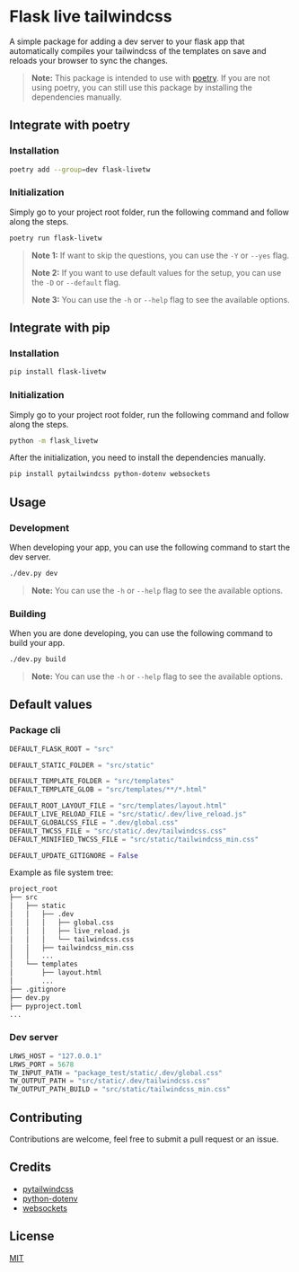# Flask live tailwindcss

A simple package for adding a dev server to your flask app that automatically compiles your tailwindcss of the templates on save and reloads your browser to sync the changes.

> **Note:** This package is intended to use with [poetry](https://python-poetry.org/). If you are not using poetry, you can still use this package by installing the dependencies manually.


## Integrate with poetry

### Installation

```bash
poetry add --group=dev flask-livetw
```

### Initialization

Simply go to your project root folder, run the following command and follow along the steps.

```bash
poetry run flask-livetw
```

> **Note 1:** If want to skip the questions, you can use the `-Y` or `--yes` flag.
>
> **Note 2:** If you want to use default values for the setup, you can use the `-D` or `--default` flag.
>
> **Note 3:** You can use the `-h` or `--help` flag to see the available options.

## Integrate with pip

### Installation

```bash
pip install flask-livetw
```

### Initialization

Simply go to your project root folder, run the following command and follow along the steps.

```bash
python -m flask_livetw
```

After the initialization, you need to install the dependencies manually.

```bash
pip install pytailwindcss python-dotenv websockets
```



## Usage

### Development

When developing your app, you can use the following command to start the dev server.

```bash
./dev.py dev
```

> **Note:** You can use the `-h` or `--help` flag to see the available options.

### Building

When you are done developing, you can use the following command to build your app.

```bash
./dev.py build
```

> **Note:** You can use the `-h` or `--help` flag to see the available options.


## Default values

### Package cli

```py
DEFAULT_FLASK_ROOT = "src"

DEFAULT_STATIC_FOLDER = "src/static"

DEFAULT_TEMPLATE_FOLDER = "src/templates"
DEFAULT_TEMPLATE_GLOB = "src/templates/**/*.html"

DEFAULT_ROOT_LAYOUT_FILE = "src/templates/layout.html"
DEFAULT_LIVE_RELOAD_FILE = "src/static/.dev/live_reload.js"
DEFAULT_GLOBALCSS_FILE = ".dev/global.css"
DEFAULT_TWCSS_FILE = "src/static/.dev/tailwindcss.css"
DEFAULT_MINIFIED_TWCSS_FILE = "src/static/tailwindcss_min.css"

DEFAULT_UPDATE_GITIGNORE = False
```

Example as file system tree:

```txt
project_root
├── src
│   ├── static
│   │   ├── .dev
│   │   │   ├── global.css
│   │   │   ├── live_reload.js
│   │   │   └── tailwindcss.css
│   │   ├── tailwindcss_min.css
│   │   ...
│   └── templates
│       ├── layout.html
│       ...
├── .gitignore
├── dev.py
├── pyproject.toml
...
```

### Dev server

```py
LRWS_HOST = "127.0.0.1"
LRWS_PORT = 5678
TW_INPUT_PATH = "package_test/static/.dev/global.css"
TW_OUTPUT_PATH = "src/static/.dev/tailwindcss.css"
TW_OUTPUT_PATH_BUILD = "src/static/tailwindcss_min.css"
```

## Contributing

Contributions are welcome, feel free to submit a pull request or an issue.

## Credits

- [pytailwindcss](https://github.com/timonweb/pytailwindcss)
- [python-dotenv](https://github.com/theskumar/python-dotenv)
- [websockets](https://github.com/python-websockets/websockets)

## License

[MIT](./LICENSE)
